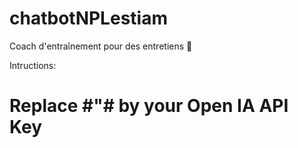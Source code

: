 # chatbotNPLestiam
Coach d'entraînement pour des entretiens 👔

Intructions:
# Replace #<Your API key>"# by your Open IA API Key

